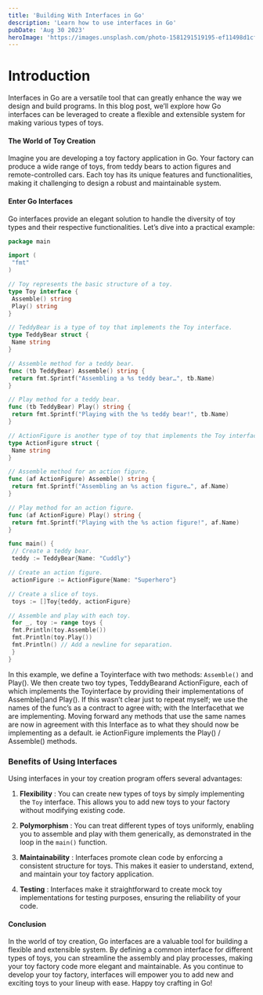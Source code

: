 ```yaml
---
title: 'Building With Interfaces in Go'
description: 'Learn how to use interfaces in Go'
pubDate: 'Aug 30 2023'
heroImage: 'https://images.unsplash.com/photo-1581291519195-ef11498d1cf2?w=900&auto=format&fit=crop&q=60&ixlib=rb-4.0.3&ixid=M3wxMjA3fDB8MHxzZWFyY2h8Nnx8aW50ZXJmYWNlfGVufDB8fDB8fHww'
---
```


# Introduction

Interfaces in Go are a versatile tool that can greatly enhance the way we design and build programs. In this blog post, we’ll explore how Go interfaces can be leveraged to create a flexible and extensible system for making various types of toys.

#### The World of Toy Creation

Imagine you are developing a toy factory application in Go. Your factory can produce a wide range of toys, from teddy bears to action figures and remote-controlled cars. Each toy has its unique features and functionalities, making it challenging to design a robust and maintainable system.

#### Enter Go Interfaces

Go interfaces provide an elegant solution to handle the diversity of toy types and their respective functionalities. Let’s dive into a practical example:

```go
package main

import (
 "fmt"
)

// Toy represents the basic structure of a toy.
type Toy interface {
 Assemble() string
 Play() string
}

// TeddyBear is a type of toy that implements the Toy interface.
type TeddyBear struct {
 Name string
}

// Assemble method for a teddy bear.
func (tb TeddyBear) Assemble() string {
 return fmt.Sprintf("Assembling a %s teddy bear…", tb.Name)
}

// Play method for a teddy bear.
func (tb TeddyBear) Play() string {
 return fmt.Sprintf("Playing with the %s teddy bear!", tb.Name)
}

// ActionFigure is another type of toy that implements the Toy interface.
type ActionFigure struct {
 Name string
}

// Assemble method for an action figure.
func (af ActionFigure) Assemble() string {
 return fmt.Sprintf("Assembling an %s action figure…", af.Name)
}

// Play method for an action figure.
func (af ActionFigure) Play() string {
 return fmt.Sprintf("Playing with the %s action figure!", af.Name)
}

func main() {
 // Create a teddy bear.
 teddy := TeddyBear{Name: "Cuddly"}

// Create an action figure.
 actionFigure := ActionFigure{Name: "Superhero"}

// Create a slice of toys.
 toys := []Toy{teddy, actionFigure}

// Assemble and play with each toy.
 for _, toy := range toys {
 fmt.Println(toy.Assemble())
 fmt.Println(toy.Play())
 fmt.Println() // Add a newline for separation.
 }
}
```

In this example, we define a Toyinterface with two methods: `Assemble()` and Play(). We then create two toy types, TeddyBearand ActionFigure, each of which implements the Toyinterface by providing their implementations of Assemble()and Play(). If this wasn’t clear just to repeat myself; we use the names of the func’s as a contract to agree with; with the Interfacethat we are implementing. Moving forward any methods that use the same names are now in agreement with this Interface as to what they should now be implementing as a default. ie ActionFigure implements the Play() / Assemble() methods.

### Benefits of Using Interfaces

Using interfaces in your toy creation program offers several advantages:

1. **Flexibility** : You can create new types of toys by simply implementing the `Toy` interface. This allows you to add new toys to your factory without modifying existing code.

2. **Polymorphism** : You can treat different types of toys uniformly, enabling you to assemble and play with them generically, as demonstrated in the loop in the `main()` function.

3. **Maintainability** : Interfaces promote clean code by enforcing a consistent structure for toys. This makes it easier to understand, extend, and maintain your toy factory application.

4. **Testing** : Interfaces make it straightforward to create mock toy implementations for testing purposes, ensuring the reliability of your code.

#### Conclusion

In the world of toy creation, Go interfaces are a valuable tool for building a flexible and extensible system. By defining a common interface for different types of toys, you can streamline the assembly and play processes, making your toy factory code more elegant and maintainable. As you continue to develop your toy factory, interfaces will empower you to add new and exciting toys to your lineup with ease. Happy toy crafting in Go!
